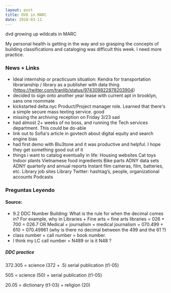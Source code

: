 ```yaml
---
layout: post
title: DVD in MARC
date: 2018-03-11
---
```


<div class="show"> dvd growing up wildcats in MARC </div>

My personal health is getting in the way and so grasping the concepts of building classifications and cataloging was difficult this week. I need more practice. 

### News + Links
* Ideal internship or practicuum situation: Kendra for transportation librarianship / library as a publisher with data thing (https://twitter.com/tranlib/status/974309822878203904)
* decided to sign onto another year lease with current apt in brooklyn, sans one roommate
* kickstarted delta.nyc Product/Project manager role. Learned that there's a simple secure mass texting service. good
* missing the archiving reception on Friday 3/23 sad
* had almost 2+ weeks of no boss, and running the Tech services department. This could be do-able
* link out to Sofia's article in govtech about digital equity and search engine bias
* had first demo with Blu3tone and it was productive and helpful. I hope they get something good out of it
* things i want to catalog eventually in life:
Housing websites
Cat toys
Indoor plants
Vietnamese food ingredients
Bike parts
ADNY data sets
ADNY quarterly and annual reports
Instant film cameras, film, batteries, etc.
Library job sites
Library Twitter: hashtag’s, people, organizational accounts
Podcasts


### Preguntas Leyendo
#### Source:
* 9.2 DDC Number Building: What is the rule for when the decimal comes in? For example, why in 
  Libraries + Fine arts = fine arts libraries 
  = 026 + 700 = 026.7
 OR
 Medical + journalism = medical journalism
 = 070.499 + 610 = 070.49961 (why is there no decimal between the 499 and the 61 ?)
* class number + call number = book number. 
* I think my LC call number = N489 or is it N48 ?

 


##### DDC practice
372.305 = science (372 + .5) serial publication (t1-05)

505 = science (50) + serial publication (t1-05)

20.05 = dictionary (t1-03) + religion (20)
